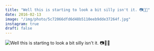 ```yaml
---
title: "Well this is starting to look a bit silly isn't it. 📷🎩🐘"
date: 2016-02-13
image: "/img/photo/5c72066dfd6d48b5110eeb9dde37264f.jpg"
instagram: true
draft: false
---
```


![Well this is starting to look a bit silly isn't it. 📷🎩🐘](/img/photo/5c72066dfd6d48b5110eeb9dde37264f.jpg)
